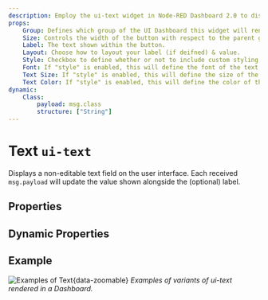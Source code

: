 ```yaml
---
description: Employ the ui-text widget in Node-RED Dashboard 2.0 to display static or dynamic text content elegantly on your dashboard.
props:
    Group: Defines which group of the UI Dashboard this widget will render in.
    Size: Controls the width of the button with respect to the parent group. Maximum value is the width of the group.
    Label: The text shown within the button.
    Layout: Choose how to layout your label (if deifned) & value.
    Style: Checkbox to define whether or not to include custom styling for the text. Enabling this will then show the below options.
    Font: If "style" is enabled, this will define the font of the text.
    Text Size: If "style" is enabled, this will define the size of the text.
    Text Color: If "style" is enabled, this will define the color of the text.
dynamic:
    Class:
        payload: msg.class
        structure: ["String"]
---
```


<script setup>
</script>

# Text `ui-text`
 
Displays a non-editable text field on the user interface. Each received `msg.payload` will update the value shown alongside the (optional) label.

## Properties

<PropsTable/>

## Dynamic Properties

<DynamicPropsTable/>

## Example

![Examples of Text](/images/node-examples/ui-text.png "Examples of Text"){data-zoomable}
*Examples of variants of ui-text rendered in a Dashboard.*

